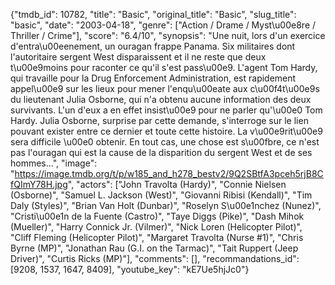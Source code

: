 {"tmdb_id": 10782, "title": "Basic", "original_title": "Basic", "slug_title": "basic", "date": "2003-04-18", "genre": ["Action / Drame / Myst\u00e8re / Thriller / Crime"], "score": "6.4/10", "synopsis": "Une nuit, lors d'un exercice d'entra\u00eenement, un ouragan frappe Panama. Six militaires dont l'autoritaire sergent West disparaissent et il ne reste que deux t\u00e9moins pour raconter ce qu'il s'est pass\u00e9. L'agent Tom Hardy, qui travaille pour la Drug Enforcement Administration, est rapidement appel\u00e9 sur les lieux pour mener l'enqu\u00eate aux c\u00f4t\u00e9s du lieutenant Julia Osborne, qui n'a obtenu aucune information des deux survivants. L'un d'eux a en effet insist\u00e9 pour ne parler qu'\u00e0 Tom Hardy. Julia Osborne, surprise par cette demande, s'interroge sur le lien pouvant exister entre ce dernier et toute cette histoire. La v\u00e9rit\u00e9 sera difficile \u00e0 obtenir. En tout cas, une chose est s\u00fbre, ce n'est pas l'ouragan qui est la cause de la disparition du sergent West et de ses hommes...", "image": "https://image.tmdb.org/t/p/w185_and_h278_bestv2/9Q2SBtfA3pceh5rjB8CfQImY78H.jpg", "actors": ["John Travolta (Hardy)", "Connie Nielsen (Osborne)", "Samuel L. Jackson (West)", "Giovanni Ribisi (Kendall)", "Tim Daly (Styles)", "Brian Van Holt (Dunbar)", "Roselyn S\u00e1nchez (Nunez)", "Cristi\u00e1n de la Fuente (Castro)", "Taye Diggs (Pike)", "Dash Mihok (Mueller)", "Harry Connick Jr. (Vilmer)", "Nick Loren (Helicopter Pilot)", "Cliff Fleming (Helicopter Pilot)", "Margaret Travolta (Nurse #1)", "Chris Byrne (MP)", "Jonathan Rau (G.I. on the Tarmac)", "Tait Ruppert (Jeep Driver)", "Curtis Ricks (MP)"], "comments": [], "recommandations_id": [9208, 1537, 1647, 8409], "youtube_key": "kE7Ue5hjJc0"}